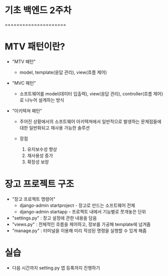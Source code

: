 # 기초 백엔드 2주차 #
=====================

# MTV 패턴이란?
- "MTV 패턴"
  + model, template(응답 관리), view(흐름 제어)

- "MVC 패턴"
  + 소프트웨어를
  model(데이터 입출력), 
  view(응답 관리), 
  controller(흐름 제어) 로 나누어 설계하는 방식

- "아키텍쳐 패턴"
  + 주어진 상황에서의 소프트웨어 아키텍쳐에서 일반적으로 발생하는 문제점들에 대한 일반화되고 재사용 가능한 솔루션

  + 장점
    1. 유지보수성 향상
    2. 재사용성 증가
    3. 확장성 보장


# 장고 프로젝트 구조
- "장고 프로젝트 명령어"
  + django-admin startproject - 장고로 만드는 소프트웨어 전체
  + django-admin startapp - 프로젝트 내에서 기능별로 쪼개놓은 단위
- "settings.py" : 장고 설정에 관한 내용을 담음
- "views.py" : 전체적인 흐름을 제어하고, 정보를 가공해 template에 넘겨줌
- "manage.py" : 터미널을 이용해 미리 작성된 명령을 실행할 수 있게 해줌


# 실습
- 다음 시간까지 setting.py 앱 등록까지 진행하기